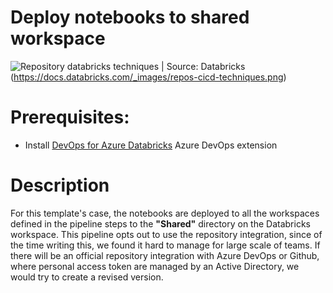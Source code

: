 # Deploy notebooks to shared workspace

![Repository databricks techniques](https://docs.databricks.com/_images/repos-cicd-techniques.png)
| Source: Databricks (https://docs.databricks.com/_images/repos-cicd-techniques.png)

# Prerequisites:

- Install [DevOps for Azure Databricks](https://marketplace.visualstudio.com/items?itemName=riserrad.azdo-databricks) Azure DevOps extension

# Description

For this template's case, the notebooks are deployed to all the workspaces defined in the pipeline steps to the **"Shared"** directory on the Databricks workspace. This pipeline opts out to use the repository integration, since of the time writing this, we found it hard to manage for large scale of teams. If there will be an official repository integration with Azure DevOps or Github, where personal access token are managed by an Active Directory, we would try to create a revised version.
